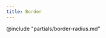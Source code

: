 ```yaml
---
title: Border
---
```


<section data-tab="Guidelines">
  @include "partials/border-radius.md"
</section>
